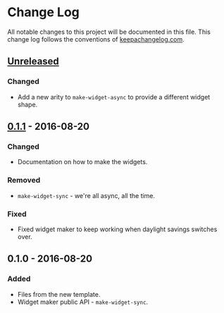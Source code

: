 # Change Log
All notable changes to this project will be documented in this file. This change log follows the conventions of [keepachangelog.com](http://keepachangelog.com/).

## [Unreleased]
### Changed
- Add a new arity to `make-widget-async` to provide a different widget shape.

## [0.1.1] - 2016-08-20
### Changed
- Documentation on how to make the widgets.

### Removed
- `make-widget-sync` - we're all async, all the time.

### Fixed
- Fixed widget maker to keep working when daylight savings switches over.

## 0.1.0 - 2016-08-20
### Added
- Files from the new template.
- Widget maker public API - `make-widget-sync`.

[Unreleased]: https://github.com/your-name/russian-multiply/compare/0.1.1...HEAD
[0.1.1]: https://github.com/your-name/russian-multiply/compare/0.1.0...0.1.1
